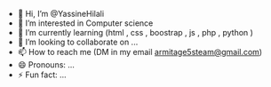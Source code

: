 - 👋 Hi, I’m @YassineHilali
- 👀 I’m interested in Computer science 
- 🌱 I’m currently learning (html , css , boostrap , js , php , python )
- 💞️ I’m looking to collaborate on ...
- 📫 How to reach me (DM in my email armitage5steam@gmail.com)
- 😄 Pronouns: ...
- ⚡ Fun fact: ...

<!---
YassineHilali/YassineHilali is a ✨ special ✨ repository because its `README.md` (this file) appears on your GitHub profile.
You can click the Preview link to take a look at your changes.
--->
